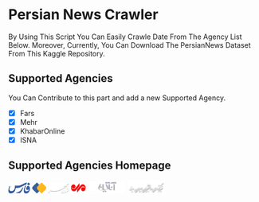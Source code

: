# Persian News Crawler

By Using This Script You Can Easily Crawle Date From The Agency List Below. Moreover, Currently, You Can Download The PersianNews Dataset From This Kaggle Repository.


## Supported Agencies

You Can Contribute to this part and add a new Supported Agency.

- [x] Fars
- [x] Mehr
- [x] KhabarOnline
- [x] ISNA

## Supported Agencies Homepage
<div>
  <code><a href="https://www.farsnews.ir/" target="_blank"><img width="15%" src="https://raw.githubusercontent.com/amirzenoozi/persian-news-crawler/91c8e87f6cac00cf34bbaac5e037d1fef88d841a/statics/fars.svg"/></a></code>
  <code><a href="https://www.mehrnews.com/" target="_blank"><img width="15%" src="https://raw.githubusercontent.com/amirzenoozi/persian-news-crawler/91c8e87f6cac00cf34bbaac5e037d1fef88d841a/statics/mehr.svg"/></a></code>
  <code><a href="https://www.khabaronline.ir/" target="_blank"><img width="15%" src="https://github.com/amirzenoozi/persian-news-crawler/blob/main/statics/khabarOnline.png?raw=true"/></a></code>
  <code><a href="https://www.isna.ir/" target="_blank"><img width="15%" src="https://github.com/amirzenoozi/persian-news-crawler/blob/main/statics/ISNA.png?raw=true"/></a></code>
</div>
